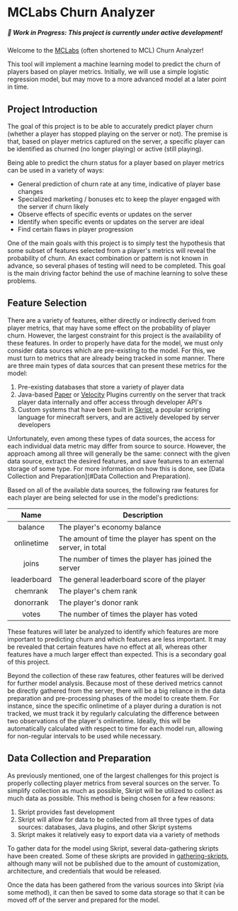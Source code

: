 # MCLabs Churn Analyzer

##### 🚧 Work in Progress: This project is currently under active development!

Welcome to the [MCLabs](https://labs-mc.com/) (often shortened to MCL) Churn Analyzer!

This tool will implement a machine learning model to predict the churn of players based on player metrics. Initially, we will use a simple logistic regression model, but may move to a more advanced model at a later point in time.

## Project Introduction

The goal of this project is to be able to accurately predict player churn (whether a player has stopped playing on the server or not). The premise is that, based on player metrics captured on the server, a specific player can be identified as churned (no longer playing) or active (still playing).

Being able to predict the churn status for a player based on player metrics can be used in a variety of ways:

* General prediction of churn rate at any time, indicative of player base changes
* Specialized marketing / bonuses etc to keep the player engaged with the server if churn likely
* Observe effects of specific events or updates on the server
* Identify when specific events or updates on the server are ideal
* Find certain flaws in player progression

One of the main goals with this project is to simply test the hypothesis that some subset of features selected from a player's metrics will reveal the probability of churn. An exact combination or pattern is not known in advance, so several phases of testing will need to be completed. This goal is the main driving factor behind the use of machine learning to solve these problems.

## Feature Selection

There are a variety of features, either directly or indirectly derived from player metrics, that may have some effect on the probability of player churn. However, the largest constraint for this project is the availability of these features. In order to properly have data for the model, we must only consider data sources which are pre-existing to the model. For this, we must turn to metrics that are already being tracked in some manner. There are three main types of data sources that can present these metrics for the model:

1. Pre-existing databases that store a variety of player data
2. Java-based [Paper](https://papermc.io/software/paper) or [Velocity](https://papermc.io/software/velocity) Plugins currently on the server that track player data internally and offer access through developer API's
3. Custom systems that have been built in [Skript](https://github.com/SkriptLang/Skript), a popular scripting language for minecraft servers, and are actively developed by server developers

Unfortunately, even among these types of data sources, the access for each individual data metric may differ from source to source. However, the approach among all three will generally be the same: connect with the given data source, extract the desired features, and save features to an external storage of some type. For more information on how this is done, see [Data Collection and Preparation](#Data Collection and Preparation).

Based on all of the available data sources, the following raw features for each player are being selected for use in the model's predictions:

|    Name    | Description                                                     |
| :---------: | --------------------------------------------------------------- |
|   balance   | The player's economy balance                                    |
| onlinetime | The amount of time the player has spent on the server, in total |
|    joins    | The number of times the player has joined the server            |
| leaderboard | The general leaderboard score of the player                     |
|  chemrank  | The player's chem rank                                          |
|  donorrank  | The player's donor rank                                         |
|    votes    | The number of times the player has voted                        |

These features will later be analyzed to identify which features are more important to predicting churn and which features are less important. It may be revealed that certain features have no effect at all, whereas other features have a much larger effect than expected. This is a secondary goal of this project.

Beyond the collection of these raw features, other features will be derived for further model analysis. Because most of these derived metrics cannot be directly gathered from the server, there will be a big reliance in the data preparation and pre-processing phases of the model to create them. For instance, since the specific onlinetime of a player during a duration is not tracked, we must track it by regularly calculating the difference between two observations of the player's onlinetime. Ideally, this will be automatically calculated with respect to time for each model run, allowing for non-regular intervals to be used while necessary.

## Data Collection and Preparation

As previously mentioned, one of the largest challenges for this project is properly collecting player metrics from several sources on the server. To simplify collection as much as possible, Skript will be utilized to collect as much data as possible. This method is being chosen for a few reasons:

1. Skript provides fast development
2. Skript will allow for data to be collected from all three types of data sources: databases, Java plugins, and other Skript systems
3. Skript makes it relatively easy to export data via a variety of methods

To gather data for the model using Skript, several data-gathering skripts have been created. Some of these skripts are provided in [gathering-skripts](), although many will not be published due to the amount of customization, architecture, and credentials that would be released.

Once the data has been gathered from the various sources into Skript (via some method), it can then be saved to some data storage so that it can be moved off of the server and prepared for the model.
